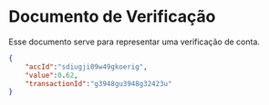 # Documento de Verificação

Esse documento serve para representar uma verificação de conta.

```json
{
    "accId":"sdiugji09w49gkoerig",
    "value":0.62,
    "transactionId":"g3948gu3948g32423u"
}
```

